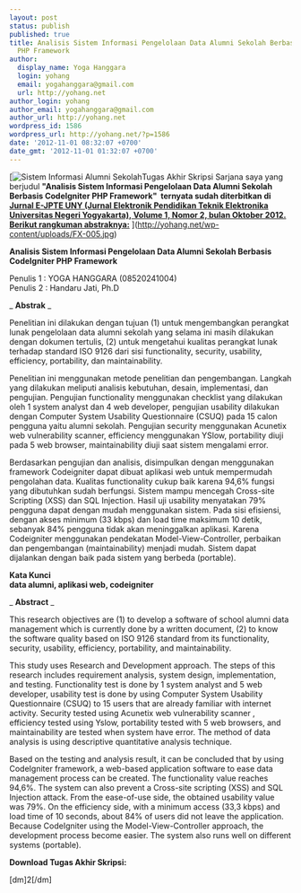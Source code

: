```yaml
---
layout: post
status: publish
published: true
title: Analisis Sistem Informasi Pengelolaan Data Alumni Sekolah Berbasis CodeIgniter
  PHP Framework
author:
  display_name: Yoga Hanggara
  login: yohang
  email: yogahanggara@gmail.com
  url: http://yohang.net
author_login: yohang
author_email: yogahanggara@gmail.com
author_url: http://yohang.net
wordpress_id: 1586
wordpress_url: http://yohang.net/?p=1586
date: '2012-11-01 08:32:07 +0700'
date_gmt: '2012-11-01 01:32:07 +0700'
---
```

[![Sistem Informasi Alumni Sekolah](http://yohang.net/wp-content/uploads/FX-005-350x262.jpg)Tugas Akhir Skripsi Sarjana saya yang berjudul **"Analisis Sistem Informasi Pengelolaan Data Alumni Sekolah Berbasis CodeIgniter PHP Framework"&nbsp; ternyata sudah diterbitkan di [Jurnal E-JPTE UNY (Jurnal Elektronik Pendidikan Teknik Elektronika](http://journal.student.uny.ac.id/jurnal/artikel/803/86/172) [Universitas Negeri Yogyakarta),&nbsp;Volume 1, Nomor 2, bulan Oktober 2012. Berikut rangkuman abstraknya:](http://www.uny.ac.id)** ](http://yohang.net/wp-content/uploads/FX-005.jpg)

**Analisis Sistem Informasi Pengelolaan Data Alumni Sekolah Berbasis CodeIgniter PHP Framework**

Penulis 1 : YOGA HANGGARA (08520241004)  
Penulis 2 : Handaru Jati, Ph.D

_ **Abstrak** _

Penelitian ini dilakukan dengan tujuan (1) untuk mengembangkan perangkat lunak pengelolaan data alumni sekolah yang selama ini masih dilakukan dengan dokumen tertulis, (2) untuk mengetahui kualitas perangkat lunak terhadap standard ISO 9126 dari sisi functionality, security, usability, efficiency, portability, dan maintainability.

Penelitian ini menggunakan metode penelitian dan pengembangan. Langkah yang dilakukan meliputi analisis kebutuhan, desain, implementasi, dan pengujian. Pengujian functionality menggunakan checklist yang dilakukan oleh 1 system analyst dan 4 web developer, pengujian usability dilakukan dengan Computer System Usability Questionnaire (CSUQ) pada 15 calon pengguna yaitu alumni sekolah. Pengujian security menggunakan Acunetix web vulnerability scanner, efficiency menggunakan YSlow, portability diuji pada 5 web browser, maintainability diuji saat sistem mengalami error.

Berdasarkan pengujian dan analisis, disimpulkan dengan menggunakan framework Codeigniter dapat dibuat aplikasi web untuk mempermudah pengolahan data. Kualitas functionality cukup baik karena 94,6% fungsi yang dibutuhkan sudah berfungsi. Sistem mampu mencegah Cross-site Scripting (XSS) dan SQL Injection. Hasil uji usability menyatakan 79% pengguna dapat dengan mudah menggunakan sistem. Pada sisi efisiensi, dengan akses minimum (33 kbps) dan load time maksimum 10 detik, sebanyak 84% pengguna tidak akan meninggalkan aplikasi. Karena Codeigniter menggunakan pendekatan Model-View-Controller, perbaikan dan pengembangan (maintainability) menjadi mudah. Sistem dapat dijalankan dengan baik pada sistem yang berbeda (portable).

**Kata Kunci  
data alumni, aplikasi web, codeigniter**

_ **Abstract** _

This research objectives are (1) to develop a software of school alumni data management which is currently done by a written document, (2) to know the software quality based on ISO 9126 standard from its functionality, security, usability, efficiency, portability, and maintainability.

This study uses Research and Development approach. The steps of this research includes requirement analysis, system design, implementation, and testing. Functionality test is done by 1 system analyst and 5 web developer, usability test is done by using Computer System Usability Questionnaire (CSUQ) to 15 users that are already familiar with internet activity. Security tested using Acunetix web vulnerability scanner , efficiency tested using Yslow, portability tested with 5 web browsers, and maintainability are tested when system have error. The method of data analysis is using descriptive quantitative analysis technique.

Based on the testing and analysis result, it can be concluded that by using CodeIgniter framework, a web-based application software to ease data management process can be created. The functionality value reaches 94,6%. The system can also prevent a Cross-site scripting (XSS) and SQL Injection attack. From the ease-of-use side, the obtained usability value was 79%. On the efficiency side, with a minimum access (33,3 kbps) and load time of 10 seconds, about 84% of users did not leave the application. Because CodeIgniter using the Model-View-Controller approach, the development process become easier. The system also runs well on different systems (portable).

**Download Tugas Akhir Skripsi:**

[dm]2[/dm]

